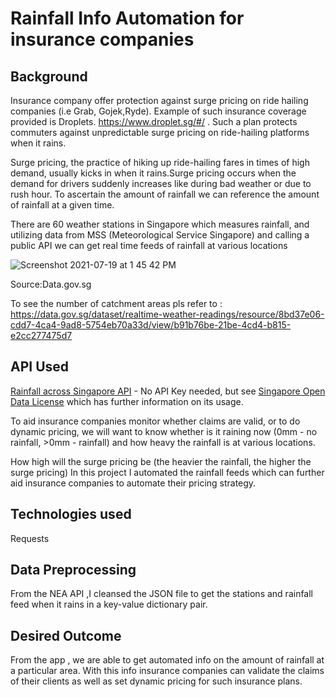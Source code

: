 # Rainfall Info Automation for insurance companies


## Background
Insurance company offer protection against surge pricing on ride hailing companies (i.e Grab, Gojek,Ryde). Example of such insurance coverage provided is Droplets. https://www.droplet.sg/#/ . Such a plan protects commuters against unpredictable surge pricing on ride-hailing platforms when it rains.

Surge pricing, the practice of hiking up ride-hailing fares in times of high demand, usually kicks in when it rains.Surge pricing occurs when the demand for drivers suddenly increases like during bad weather or due to rush hour. To ascertain the amount of rainfall we can reference the amount of rainfall at a given time.

There are 60 weather stations in Singapore which measures rainfall, and utilizing data from MSS (Meteorological Service Singapore) and calling a public API we can get real time feeds of rainfall at various locations


![Screenshot 2021-07-19 at 1 45 42 PM](https://user-images.githubusercontent.com/77420780/126109182-9d826bd6-7c71-43ec-b5c6-d6b02b685043.png)

Source:Data.gov.sg

To see the number of catchment areas pls refer to : https://data.gov.sg/dataset/realtime-weather-readings/resource/8bd37e06-cdd7-4ca4-9ad8-5754eb70a33d/view/b91b76be-21be-4cd4-b815-e2cc277475d7

## API Used
[Rainfall across Singapore API](https://data.gov.sg/dataset/realtime-weather-readings?resource_id=8bd37e06-cdd7-4ca4-9ad8-5754eb70a33d) - No API Key needed, but see [Singapore Open Data License](https://data.gov.sg/open-data-licence) which has further information on its usage.

To aid insurance companies monitor whether claims are valid, or to do dynamic pricing, we will want to know whether is it raining now (0mm - no rainfall, >0mm - rainfall) and how heavy the rainfall is at various locations.

How high will the surge pricing be (the heavier the rainfall, the higher the surge pricing)
In this project I automated the rainfall feeds which can further aid insurance companies to automate their pricing strategy.

## Technologies used
Requests

## Data Preprocessing 
From the NEA API ,I cleansed the JSON file to get the stations and rainfall feed when it rains in a key-value dictionary pair.

## Desired Outcome
From the app , we are able to get automated info on the amount of rainfall at a particular area. With this info insurance companies can validate the claims of their clients as well as set dynamic pricing for such insurance plans.
